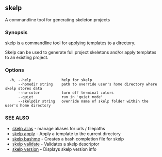 ## skelp

A commandline tool for generating skeleton projects

### Synopsis


skelp is a commandline tool for applying templates to a directory.

Skelp can be used to generate full project skeletons and/or apply templates to
an existing project.

### Options

```
  -h, --help              help for skelp
      --homedir string    path to override user's home directory where skelp stores data
      --no-color          turn off terminal colors
      --quiet             run in 'quiet mode'
      --skelpdir string   override name of skelp folder within the user's home directory
```

### SEE ALSO
* [skelp alias](skelp_alias.md)	 - manage aliases for urls / filepaths
* [skelp apply](skelp_apply.md)	 - Apply a template to the current directory
* [skelp bashme](skelp_bashme.md)	 - Creates a bash completion file for skelp
* [skelp validate](skelp_validate.md)	 - Validates a skelp descriptor
* [skelp version](skelp_version.md)	 - Displays skelp version info


